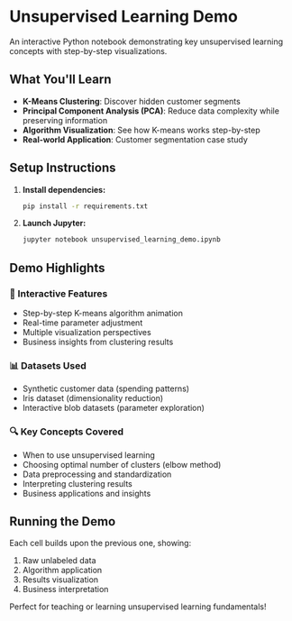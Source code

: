 # Unsupervised Learning Demo

An interactive Python notebook demonstrating key unsupervised learning concepts with step-by-step visualizations.

## What You'll Learn

- **K-Means Clustering**: Discover hidden customer segments
- **Principal Component Analysis (PCA)**: Reduce data complexity while preserving information
- **Algorithm Visualization**: See how K-means works step-by-step
- **Real-world Application**: Customer segmentation case study

## Setup Instructions

1. **Install dependencies:**
   ```bash
   pip install -r requirements.txt
   ```

2. **Launch Jupyter:**
   ```bash
   jupyter notebook unsupervised_learning_demo.ipynb
   ```

## Demo Highlights

### 🎯 Interactive Features
- Step-by-step K-means algorithm animation
- Real-time parameter adjustment
- Multiple visualization perspectives
- Business insights from clustering results

### 📊 Datasets Used
- Synthetic customer data (spending patterns)
- Iris dataset (dimensionality reduction)
- Interactive blob datasets (parameter exploration)

### 🔍 Key Concepts Covered
- When to use unsupervised learning
- Choosing optimal number of clusters (elbow method)
- Data preprocessing and standardization
- Interpreting clustering results
- Business applications and insights

## Running the Demo

Each cell builds upon the previous one, showing:
1. Raw unlabeled data
2. Algorithm application
3. Results visualization
4. Business interpretation

Perfect for teaching or learning unsupervised learning fundamentals!
